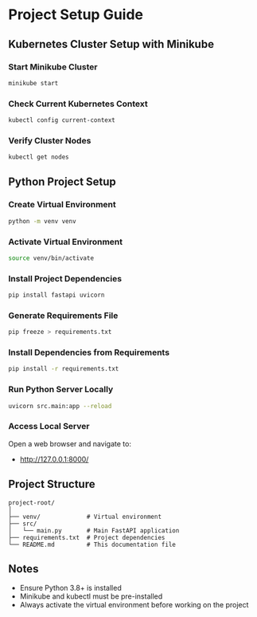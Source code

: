 # Project Setup Guide

## Kubernetes Cluster Setup with Minikube

### Start Minikube Cluster
```bash
minikube start
```

### Check Current Kubernetes Context
```bash
kubectl config current-context
```

### Verify Cluster Nodes
```bash
kubectl get nodes
```

## Python Project Setup

### Create Virtual Environment
```bash
python -m venv venv
```

### Activate Virtual Environment
```bash
source venv/bin/activate
```

### Install Project Dependencies
```bash
pip install fastapi uvicorn
```

### Generate Requirements File
```bash
pip freeze > requirements.txt
```

### Install Dependencies from Requirements
```bash
pip install -r requirements.txt
```

### Run Python Server Locally
```bash
uvicorn src.main:app --reload
```

### Access Local Server
Open a web browser and navigate to:
- http://127.0.0.1:8000/

## Project Structure
```
project-root/
│
├── venv/             # Virtual environment
├── src/
│   └── main.py       # Main FastAPI application
├── requirements.txt  # Project dependencies
└── README.md         # This documentation file
```

## Notes
- Ensure Python 3.8+ is installed
- Minikube and kubectl must be pre-installed
- Always activate the virtual environment before working on the project